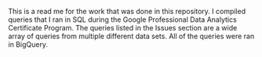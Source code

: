 This is a read me for the work that was done in this repository. I compiled queries that I ran in SQL during the Google Professional Data Analytics Certificate Program. The queries listed in the Issues section are a wide array of queries from multiple different data sets. All of the queries were ran in BigQuery.
